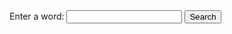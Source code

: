 <form id="dictionaryForm">
        <label for="word">Enter a word:</label>
        <input type="text" id="word" name="word" required>
        <button type="submit">Search</button>
</form>
<div id="definition"></div>

<script src="https://cdnjs.cloudflare.com/ajax/libs/PapaParse/5.3.0/papaparse.min.js"></script>
<script src="dict"></script>
